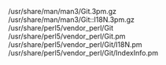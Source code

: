 /usr/share/man/man3/Git.3pm.gz  
/usr/share/man/man3/Git::I18N.3pm.gz  
/usr/share/perl5/vendor\_perl/Git  
/usr/share/perl5/vendor\_perl/Git.pm  
/usr/share/perl5/vendor\_perl/Git/I18N.pm  
/usr/share/perl5/vendor\_perl/Git/IndexInfo.pm  
